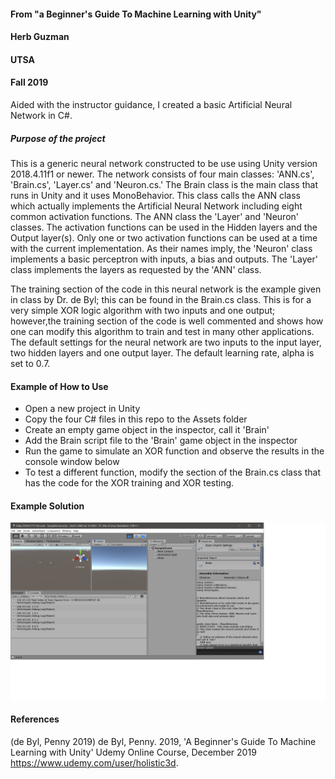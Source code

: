 
#### From "a Beginner's Guide To Machine Learning with Unity"
#### Herb Guzman
#### UTSA
#### Fall 2019

Aided with the instructor guidance, I created a basic Artificial Neural Network in C#.  

##### Purpose of the project

This is a generic neural network constructed to be use using Unity version 2018.4.11f1 or
newer.  The network consists of four main classes: 'ANN.cs', 'Brain.cs', 'Layer.cs' and 'Neuron.cs.' The Brain class is the main class that runs in Unity and it uses MonoBehavior.  This class calls the ANN class which actually implements the Artificial Neural Network including eight common activation functions. The ANN class the 'Layer' and 'Neuron' classes. The activation functions can be used in the Hidden layers and the Output layer(s).  Only one or two activation functions can be used at a time with the current implementation.  As their names imply, the 'Neuron' class implements a basic perceptron with inputs, a bias and outputs.  The 'Layer' class implements the layers as requested by the 'ANN' class.

The training section of the code in this neural network is the example given in class by
Dr. de Byl; this can be found in the Brain.cs class.  This is for a very simple XOR logic algorithm with two inputs and one output; however,the training section of the code is well commented and shows how one can modify this algorithm to train and test in many other applications.  The default settings for the neural network are two inputs to the input layer, two hidden layers and one output layer.  The default learning rate, alpha is set to 0.7.

#### Example of How to Use

- Open a new project in Unity
- Copy the four C# files in this repo to the Assets folder
- Create an empty game object in the inspector, call it 'Brain'
- Add the Brain script file to the  'Brain' game object in the inspector
- Run the game to simulate an XOR function and observe the results in the console window below
- To test a different function, modify the section of the Brain.cs class that has the code for the XOR training and XOR testing.

#### Example Solution

![Example XOR Solution](FINAL_SOLUTION.png)

#### References

(de Byl, Penny 2019)
de Byl, Penny. 2019, 'A Beginner's Guide To Machine Learning with Unity' Udemy Online Course, December 2019 <https://www.udemy.com/user/holistic3d>.
